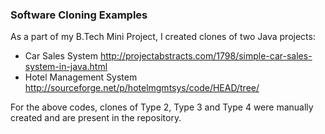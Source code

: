 ### Software Cloning Examples

As a part of my B.Tech Mini Project, I created clones of two Java projects:
  * Car Sales System  <http://projectabstracts.com/1798/simple-car-sales-system-in-java.html>
  * Hotel Management System  <http://sourceforge.net/p/hotelmgmtsys/code/HEAD/tree/>

For the above codes, clones of Type 2, Type 3 and Type 4 were manually created and are present in the repository.





